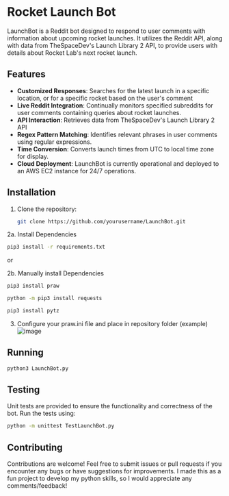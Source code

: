 # Rocket Launch Bot

LaunchBot is a Reddit bot designed to respond to user comments with information about upcoming rocket launches. It utilizes the Reddit API, along with data from TheSpaceDev's Launch Library 2 API, to provide users with details about Rocket Lab's next rocket launch.

## Features
- **Customized Responses**: Searches for the latest launch in a specific location, or for a specific rocket based on the user's comment
- **Live Reddit Integration**: Continually monitors specified subreddits for user comments containing queries about rocket launches.
- **API Interaction**: Retrieves data from TheSpaceDev's Launch Library 2 API
- **Regex Pattern Matching**: Identifies relevant phrases in user comments using regular expressions.
- **Time Conversion**: Converts launch times from UTC to local time zone for display.
- **Cloud Deployment**: LaunchBot is currently operational and deployed to an AWS EC2 instance for 24/7 operations.

## Installation

1. Clone the repository:

   ```bash
   git clone https://github.com/yourusername/LaunchBot.git

2a. Install Dependencies
  ```bash
  pip3 install -r requirements.txt
  ```

or

2b. Manually install Dependencies
  ```bash
  pip3 install praw
  ```

  ```bash
  python -m pip3 install requests
  ```

  ```bash
  pip3 install pytz
 ```

3. Configure your praw.ini file and place in repository folder (example)
![image](https://github.com/HugoBlair/LaunchBot/assets/118417835/bf46beaf-0460-4d8c-b51b-2e9e76d4c47f)

## Running

  ```bash
  python3 LaunchBot.py
  ```

## Testing

Unit tests are provided to ensure the functionality and correctness of the bot. Run the tests using:

  ```bash
  python -m unittest TestLaunchBot.py
  ```

## Contributing

Contributions are welcome! Feel free to submit issues or pull requests if you encounter any bugs or have suggestions for improvements.
I made this as a fun project to develop my python skills, so I would appreciate any comments/feedback!
